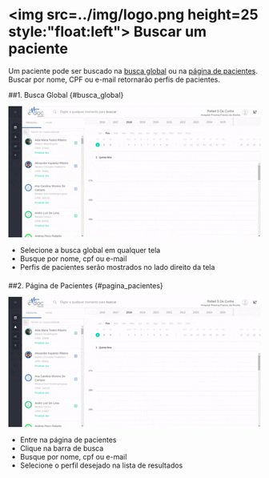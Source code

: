 # <img src=../img/logo.png height=25 style:"float:left"> Buscar um paciente

Um paciente pode ser buscado na [busca global](#busca_global) ou na [página de pacientes](#pagina_pacientes).
Buscar por nome, CPF ou e-mail retornarão perfis de pacientes.


##1. Busca Global {#busca_global}

<div class="left-float-framme framme70">
	<img src="../img/paciente/busca_global.gif">
</div>

<div class="right-float-framme framme28">
	<ul>
		<li>Selecione a busca global em qualquer tela</li>
		<li>Busque por nome, cpf ou e-mail</li>
		<li>Perfis de pacientes serão mostrados no lado direito da tela</li>
	</ul>
</div> 

<div style="clear: left; margin-bottom: 20px"></div>


##2. Página de Pacientes {#pagina_pacientes}

<div class="left-float-framme framme70">
	<img src="../img/paciente/pagina_pacientes.gif">
</div>

<div class="right-float-framme framme28">
	<ul>
		<li>Entre na página de pacientes</li>
		<li>Clique na barra de busca</li>
		<li>Busque por nome, cpf ou e-mail</li>
		<li>Selecione o perfil desejado na lista de resultados</li>
	</ul>
</div> 

<div style="clear: left; margin-bottom: 20px"></div>